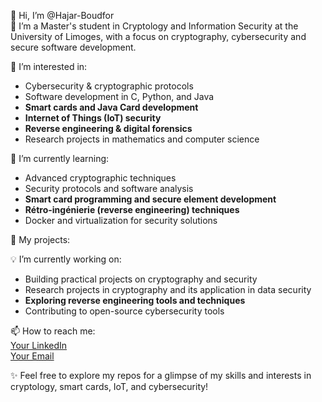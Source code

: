 👋 Hi, I’m @Hajar-Boudfor  
🔐 I’m a Master's student in Cryptology and Information Security at the University of Limoges, with a focus on cryptography, cybersecurity and secure software development.

👀 I’m interested in:
- Cybersecurity & cryptographic protocols
- Software development in C, Python, and Java
- **Smart cards and Java Card development**
- **Internet of Things (IoT) security**
- **Reverse engineering & digital forensics**
- Research projects in mathematics and computer science

🌱 I’m currently learning:
- Advanced cryptographic techniques
- Security protocols and software analysis
- **Smart card programming and secure element development**
- **Rétro-ingénierie (reverse engineering) techniques**
- Docker and virtualization for security solutions


🚀 My projects:

💡 I’m currently working on:
- Building practical projects on cryptography and security
- Research projects in cryptography and its application in data security
- **Exploring reverse engineering tools and techniques**
- Contributing to open-source cybersecurity tools

📫 How to reach me:  
[Your LinkedIn](https://linkedin.com/in/yourprofile)  
[Your Email](mailto:boudfor.student@gmail.com)

✨ Feel free to explore my repos for a glimpse of my skills and interests in cryptology, smart cards, IoT, and cybersecurity!


<!---
Hajar-Boudfor/Hajar-Boudfor is a ✨ special ✨ repository because its `README.md` (this file) appears on your GitHub profile.
You can click the Preview link to take a look at your changes.
--->
